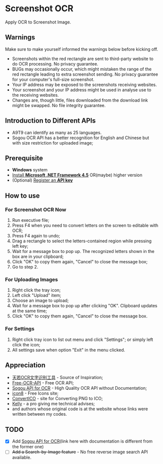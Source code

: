 # Screenshot OCR

Apply OCR to Screenshot Image.

## Warnings

Make sure to make yourself informed the warnings below before kicking off.

- Screenshots within the red rectangle are sent to third-party website to do OCR processing. No privacy guarantee.
- BUGs may occasionally occur, which might mistaken the range of the red rectangle leading to extra screenshot sending. No privacy guarantee for your computer's full-size screenshot.
- Your IP address may be exposed to the screenshots receiving websites.
- Your screenshot and your IP address might be used in analyse use to the receiving websites.
- Changes are, though little, files downloaded from the download link might be swapped. No file integrity guarantee.

## Introduction to Different APIs

- A9T9 can identify as many as 25 languages.
- Sogou OCR API has a better recognition for English and Chinese but with size restriction for uploaded image;

## Prerequisite

- **Windows** system
- [Install **Microsoft .NET Framework 4.5**](https://www.microsoft.com/en-us/download/details.aspx?id=30653) OR(maybe) higher version
- (Optional) [Register an **API key**](https://us11.list-manage.com/subscribe?u=ce17e59f5b68a2fd3542801fd&id=252aee70a1)

## How to use

### For Screenshot OCR Now

1. Run executive file;
2. Press F4 when you need to convert letters on the screen to editable with OCR;
3. Press F4 again to undo;
4. Drag a rectangle to select the letters-contained region while pressing left key;
5. Wait for a message box to pop up. The recognized letters shown in the box are in your clipboard;
6. Click "OK" to copy them again, "Cancel" to close the message box;
7. Go to step 2.

### For Uploading Images

1. Right click the tray icon;
2. Left click "Upload" item;
3. Choose an image to upload;
4. Wait for a message box to pop up after clicking "OK". Clipboard updates at the same time;
5. Click "OK" to copy them again, "Cancel" to close the message box.

### For Settings

1. Right click tray icon to list out menu and click "Settings"; or simply left click the icon;
2. All settings save when option "Exit" in the menu clicked.

## Appreciation

- [天若OCR文字识别工具](https://www.52pojie.cn/thread-692917-1-1.html) - Source of Inspiration;
- [Free-OCR-API](https://github.com/A9T9/Free-OCR-API-CSharp) - Free OCR API;
- [Sogou API for OCR](http://ocr.shouji.sogou.com/v2/ocr/json) - High Quality OCR API without Documentation;
- [icon8](https://icons8.com/) - Free Icons site;
- [ConvertICO](https://convertico.com/) - site for Converting PNG to ICO;
- [Kelly](https://github.com/guo40020) - a pro giving me technical advises;
- and authors whose original code is at the website whose links were written between my codes.

## TODO

- [X] Add [Sogou API for OCR](http://ai.sogou.com/ai-docs/api/ocr)(link here with documentation is different from the former one)
- [ ] ~~Add a Search-by-Image feature~~ - No free reverse image search API available.
